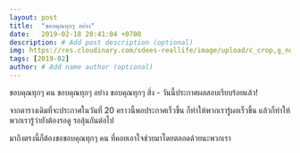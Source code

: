 ```yaml
---
layout: post
title:  "ขอบคุณทุกๆ อย่าง"
date:   2019-02-18 20:41:04 +0700
description: # Add post description (optional)
img: https://res.cloudinary.com/sdees-reallife/image/upload/c_crop,g_north,h_1200,w_4032,x_100,y_300/v1550497124/IMG_6323.jpg # Add image post (optional)
tags: [2019-02]
author: # Add name author (optional)
---
```

ขอบคุณทุกๆ คน ขอบคุณทุกๆ อย่าง ขอบคุณทุกๆ สิ่ง - วันนี้ประกาศผลสอบเรียบร้อยแล้ว!

จากตารางเดิมที่จะประกาศในวันที่ 20 คราวนี้พอประกาศเร็วขึ้น ก็ทำให้พวกเรารู้ผลเร็วขึ้น แล้วก็ทำให้พวกเรารู้ว่ายังต้องรอดู รอลุ้นกันต่อไป <i class="fa fa-hand-spock-o" style="color:#ff6347"></i>

มาถึงตรงนี้ก็ต้องขอขอบคุณทุกๆ คน <i class="fa fa-heart" style="color:#ff6347"></i> ที่คอยเอาใจช่วยมาโดยตลอดด้วยนะพวกเรา
